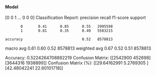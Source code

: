 #### Model
[0 0 1 ... 0 0 0]
Classification Report:
              precision    recall  f1-score   support

           0       0.41      0.85      0.55   2995598
           1       0.81      0.35      0.49   5583215

    accuracy                           0.52   8578813
   macro avg       0.61      0.60      0.52   8578813
weighted avg       0.67      0.52      0.51   8578813

Accuracy: 0.5224264708882219
Confusion Matrix:
[[2542900  452698]
 [3644316 1938899]]
Confusion Matrix (%):
[[29.64162991  5.2769305 ]
 [42.48042241 22.60101718]]
